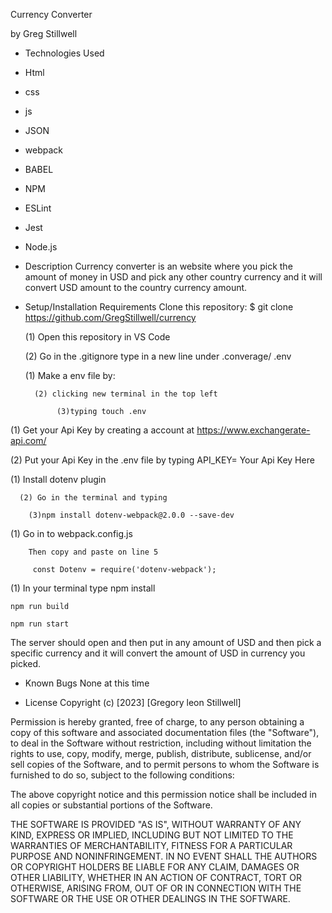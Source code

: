 Currency Converter

by Greg Stillwell

- Technologies Used
 - Html
 - css
 - js
 - JSON
 - webpack
 - BABEL
 - NPM
 - ESLint
 - Jest
 - Node.js


- Description
Currency converter is an website where you pick the amount of money in USD and pick any other country currency and it will convert USD amount to the country currency amount.

- Setup/Installation Requirements
  Clone this repository: $ git clone https://github.com/GregStillwell/currency

  (1) Open this repository in VS Code

  (2) Go in the .gitignore type in a new line under .converage/ .env


  (1) Make a env file by:

        (2) clicking new terminal in the top left 

             (3)typing touch .env

 (1) Get your Api Key by creating a account at https://www.exchangerate-api.com/
  
 (2) Put your Api Key in the .env file by typing API_KEY= Your Api Key Here

(1) Install dotenv plugin  

      (2) Go in the terminal and typing 

        (3)npm install dotenv-webpack@2.0.0 --save-dev

(1) Go in to webpack.config.js

        Then copy and paste on line 5

         const Dotenv = require('dotenv-webpack'); 

(1) In your terminal type 
    npm install

    npm run build

    npm run start 


The server should open and then put in any amount of USD and then pick a specific currency and it will convert the amount of USD in currency you picked.



- Known Bugs
None at this time 


- License
Copyright (c) [2023] [Gregory leon Stillwell]

Permission is hereby granted, free of charge, to any person obtaining a copy of this software and associated documentation files (the "Software"), to deal in the Software without restriction, including without limitation the rights to use, copy, modify, merge, publish, distribute, sublicense, and/or sell copies of the Software, and to permit persons to whom the Software is furnished to do so, subject to the following conditions:

The above copyright notice and this permission notice shall be included in all copies or substantial portions of the Software.

THE SOFTWARE IS PROVIDED "AS IS", WITHOUT WARRANTY OF ANY KIND, EXPRESS OR IMPLIED, INCLUDING BUT NOT LIMITED TO THE WARRANTIES OF MERCHANTABILITY, FITNESS FOR A PARTICULAR PURPOSE AND NONINFRINGEMENT. IN NO EVENT SHALL THE AUTHORS OR COPYRIGHT HOLDERS BE LIABLE FOR ANY CLAIM, DAMAGES OR OTHER LIABILITY, WHETHER IN AN ACTION OF CONTRACT, TORT OR OTHERWISE, ARISING FROM, OUT OF OR IN CONNECTION WITH THE SOFTWARE OR THE USE OR OTHER DEALINGS IN THE SOFTWARE.
